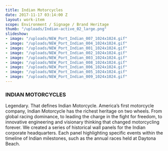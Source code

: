 ```yaml
---
title: Indian Motorcycles
date: 2017-11-17 03:14:00 Z
layout: work-item
scope: Environment / Signage / Brand Heritage
thumb: "/uploads/Indian-active_02_large.png"
slideshow:
- image: "/uploads/NEW_Port_Indian_007_1024x1024.gif"
- image: "/uploads/NEW_Port_Indian_004_1024x1024.gif"
- image: "/uploads/NEW_Port_Indian_001_1024x1024.gif"
- image: "/uploads/NEW_Port_Indian_002_1024x1024.gif"
- image: "/uploads/NEW_Port_Indian_003_1024x1024.gif"
- image: "/uploads/NEW_Port_Indian_008_1024x1024.gif"
- image: "/uploads/NEW_Port_Indian_006_1024x1024.gif"
- image: "/uploads/NEW_Port_Indian_005_1024x1024.gif"
- image: "/uploads/NEW_Port_Indian_009_1024x1024.gif"
---
```


### INDIAN MOTORCYCLES

Legendary. That defines Indian Motorcycle. America’s first motorcycle company, Indian Motorcycle has the richest heritage on two wheels. From global racing dominance, to leading the charge in the fight for freedom, to innovative engineering and visionary thinking that changed motorcycling forever.  We created a series of historical wall panels for the Indian corporate headquarters. Each panel highlighting specific events within the timeline of Indian milestones, such as the annual races held at Daytona Beach.
